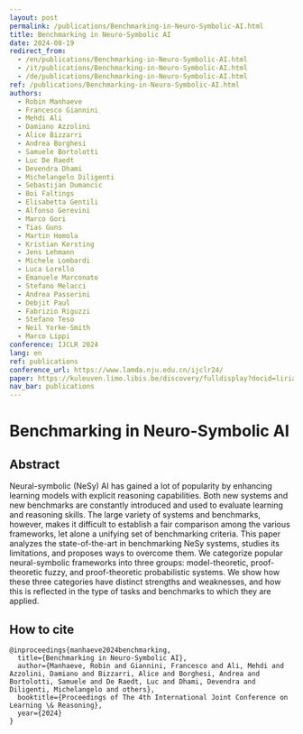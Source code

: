```yaml
---
layout: post
permalink: /publications/Benchmarking-in-Neuro-Symbolic-AI.html
title: Benchmarking in Neuro-Symbolic AI
date: 2024-08-19
redirect_from:
  - /en/publications/Benchmarking-in-Neuro-Symbolic-AI.html
  - /it/publications/Benchmarking-in-Neuro-Symbolic-AI.html
  - /de/publications/Benchmarking-in-Neuro-Symbolic-AI.html
ref: /publications/Benchmarking-in-Neuro-Symbolic-AI.html
authors:
  - Robin Manhaeve
  - Francesco Giannini
  - Mehdi Ali
  - Damiano Azzolini
  - Alice Bizzarri
  - Andrea Borghesi
  - Samuele Bortolotti
  - Luc De Raedt
  - Devendra Dhami
  - Michelangelo Diligenti
  - Sebastijan Dumancic
  - Boi Faltings
  - Elisabetta Gentili
  - Alfonso Gerevini
  - Marco Gori
  - Tias Guns
  - Martin Homola
  - Kristian Kersting
  - Jens Lehmann
  - Michele Lombardi
  - Luca Lorello
  - Emanuele Marconato
  - Stefano Melacci
  - Andrea Passerini
  - Debjit Paul
  - Fabrizio Riguzzi
  - Stefano Teso
  - Neil Yorke-Smith
  - Marco Lippi
conference: IJCLR 2024
lang: en
ref: publications
conference_url: https://www.lamda.nju.edu.cn/ijclr24/
paper: https://kuleuven.limo.libis.be/discovery/fulldisplay?docid=lirias4206603&context=SearchWebhook&vid=32KUL_KUL:Lirias&search_scope=lirias_profile&adaptor=SearchWebhook&tab=LIRIAS&query=creator,exact,Bortolotti,%20Samuele,AND&offset=0&lang=en
nav_bar: publications
---
```


# Benchmarking in Neuro-Symbolic AI

## Abstract

Neural-symbolic (NeSy) AI has gained a lot of popularity by enhancing learning models with explicit reasoning capabilities. Both new systems and new benchmarks are constantly introduced and used to evaluate learning and reasoning skills. The large variety of systems and benchmarks, however, makes it difficult to establish a fair comparison among the various frameworks, let alone a unifying set of benchmarking criteria. This paper analyzes the state-of-the-art in benchmarking NeSy systems, studies its limitations, and proposes ways to overcome them. We categorize popular neural-symbolic frameworks into three groups: model-theoretic, proof-theoretic fuzzy, and proof-theoretic probabilistic systems. We show how these three categories have distinct strengths and weaknesses, and how this is reflected in the type of tasks and benchmarks to which they are applied.

## How to cite

```
@inproceedings{manhaeve2024benchmarking,
  title={Benchmarking in Neuro-Symbolic AI},
  author={Manhaeve, Robin and Giannini, Francesco and Ali, Mehdi and Azzolini, Damiano and Bizzarri, Alice and Borghesi, Andrea and Bortolotti, Samuele and De Raedt, Luc and Dhami, Devendra and Diligenti, Michelangelo and others},
  booktitle={Proceedings of The 4th International Joint Conference on Learning \& Reasoning},
  year={2024}
}
```